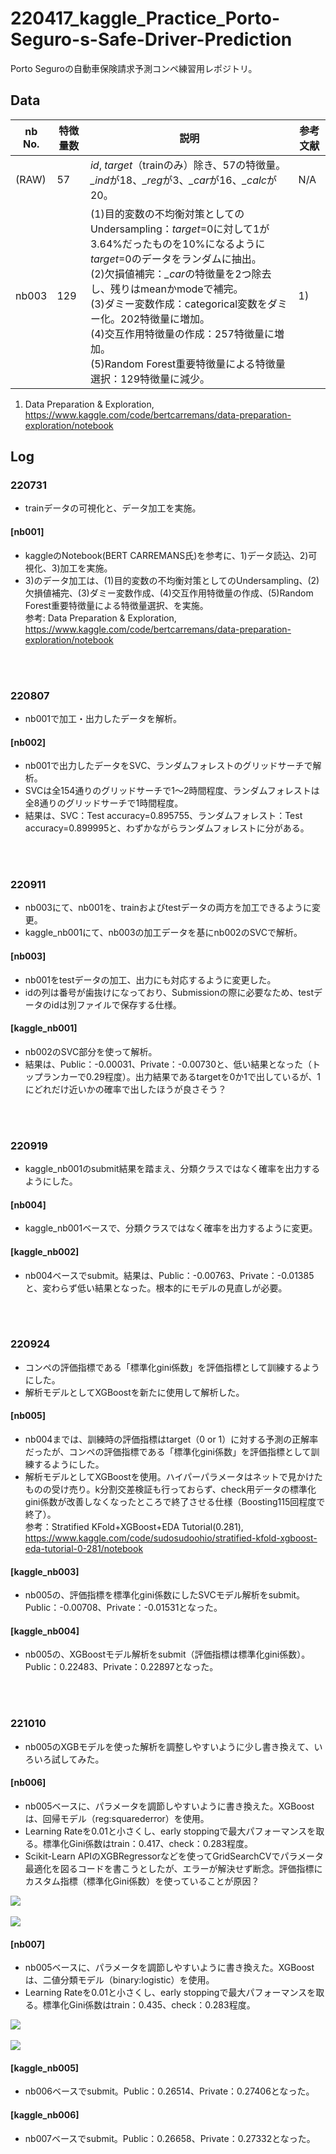 # 220417_kaggle_Practice_Porto-Seguro-s-Safe-Driver-Prediction
Porto Seguroの自動車保険請求予測コンペ練習用レポジトリ。

## Data 
| nb No. | 特徴量数 | 説明 | 参考文献 | 
| --- | --- | --- | --- |
| (RAW) | 57 | *id*, *target*（trainのみ）除き、57の特徴量。*_ind*が18、*_reg*が3、*_car*が16、*_calc*が20。 | N/A |
| nb003 | 129 | (1)目的変数の不均衡対策としてのUndersampling：*target*=0に対して1が3.64%だったものを10%になるように*target*=0のデータをランダムに抽出。<br>(2)欠損値補完：*_car*の特徴量を2つ除去し、残りはmeanかmodeで補完。<br>(3)ダミー変数作成：categorical変数をダミー化。202特徴量に増加。<br>(4)交互作用特徴量の作成：257特徴量に増加。<br>(5)Random Forest重要特徴量による特徴量選択：129特徴量に減少。 | 1) |

1. Data Preparation & Exploration, https://www.kaggle.com/code/bertcarremans/data-preparation-exploration/notebook

## Log
### 220731
- trainデータの可視化と、データ加工を実施。

#### [nb001]
- kaggleのNotebook(BERT CARREMANS氏)を参考に、1)データ読込、2)可視化、3)加工を実施。
- 3)のデータ加工は、(1)目的変数の不均衡対策としてのUndersampling、(2)欠損値補完、(3)ダミー変数作成、(4)交互作用特徴量の作成、(5)Random Forest重要特徴量による特徴量選択、を実施。
<br>参考: Data Preparation & Exploration, https://www.kaggle.com/code/bertcarremans/data-preparation-exploration/notebook

<br><br>
### 220807
- nb001で加工・出力したデータを解析。

#### [nb002]
- nb001で出力したデータをSVC、ランダムフォレストのグリッドサーチで解析。
- SVCは全154通りのグリッドサーチで1～2時間程度、ランダムフォレストは全8通りのグリッドサーチで1時間程度。
- 結果は、SVC：Test accuracy=0.895755、ランダムフォレスト：Test accuracy=0.899995と、わずかながらランダムフォレストに分がある。

<br><br>
### 220911
- nb003にて、nb001を、trainおよびtestデータの両方を加工できるように変更。
- kaggle_nb001にて、nb003の加工データを基にnb002のSVCで解析。

#### [nb003]
- nb001をtestデータの加工、出力にも対応するように変更した。
- idの列は番号が歯抜けになっており、Submissionの際に必要なため、testデータのidは別ファイルで保存する仕様。

#### [kaggle_nb001]
- nb002のSVC部分を使って解析。
- 結果は、Public：-0.00031、Private：-0.00730と、低い結果となった（トップランカーで0.29程度）。出力結果であるtargetを0か1で出しているが、1にどれだけ近いかの確率で出したほうが良さそう？

<br><br>
### 220919
- kaggle_nb001のsubmit結果を踏まえ、分類クラスではなく確率を出力するようにした。

#### [nb004]
- kaggle_nb001ベースで、分類クラスではなく確率を出力するように変更。

#### [kaggle_nb002]
- nb004ベースでsubmit。結果は、Public：-0.00763、Private：-0.01385と、変わらず低い結果となった。根本的にモデルの見直しが必要。

<br><br>
### 220924
- コンペの評価指標である「標準化gini係数」を評価指標として訓練するようにした。
- 解析モデルとしてXGBoostを新たに使用して解析した。

#### [nb005]
- nb004までは、訓練時の評価指標はtarget（0 or 1）に対する予測の正解率だったが、コンペの評価指標である「標準化gini係数」を評価指標として訓練するようにした。
- 解析モデルとしてXGBoostを使用。ハイパーパラメータはネットで見かけたものの受け売り。k分割交差検証も行っておらず、check用データの標準化gini係数が改善しなくなったところで終了させる仕様（Boosting115回程度で終了）。
<br>参考：Stratified KFold+XGBoost+EDA Tutorial(0.281), https://www.kaggle.com/code/sudosudoohio/stratified-kfold-xgboost-eda-tutorial-0-281/notebook

#### [kaggle_nb003]
- nb005の、評価指標を標準化gini係数にしたSVCモデル解析をsubmit。Public：-0.00708、Private：-0.01531となった。

#### [kaggle_nb004]
- nb005の、XGBoostモデル解析をsubmit（評価指標は標準化gini係数）。Public：0.22483、Private：0.22897となった。

<br><br>
### 221010
- nb005のXGBモデルを使った解析を調整しやすいように少し書き換えて、いろいろ試してみた。

#### [nb006]
- nb005ベースに、パラメータを調節しやすいように書き換えた。XGBoostは、回帰モデル（reg:squarederror）を使用。
- Learning Rateを0.01と小さくし、early stoppingで最大パフォーマンスを取る。標準化Gini係数はtrain：0.417、check：0.283程度。
- Scikit-Learn APIのXGBRegressorなどを使ってGridSearchCVでパラメータ最適化を図るコードを書こうとしたが、エラーが解決せず断念。評価指標にカスタム指標（標準化Gini係数）を使っていることが原因？

![](image/nb006_norm_gini_reg.png)
<br><br>
![](image/nb006_feat_importance_reg.png)

#### [nb007]
- nb005ベースに、パラメータを調節しやすいように書き換えた。XGBoostは、二値分類モデル（binary:logistic）を使用。
- Learning Rateを0.01と小さくし、early stoppingで最大パフォーマンスを取る。標準化Gini係数はtrain：0.435、check：0.283程度。

![](image/nb007_norm_gini_reg.png)
<br><br>
![](image/nb007_feat_importance_cla.png)

#### [kaggle_nb005]
- nb006ベースでsubmit。Public：0.26514、Private：0.27406となった。

#### [kaggle_nb006]
- nb007ベースでsubmit。Public：0.26658、Private：0.27332となった。
